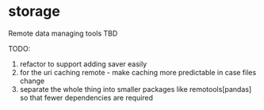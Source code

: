 # storage
Remote data managing tools
TBD

TODO:
1) refactor to support adding saver easily
2) for the uri caching remote - make caching more predictable in case files change
3) separate the whole thing into smaller packages like remotools[pandas] so that
fewer dependencies are required